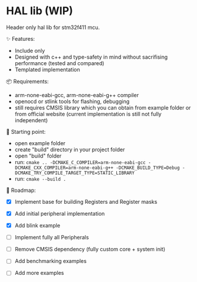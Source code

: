 # HAL lib (WIP)
Header only hal lib for stm32f411 mcu.

✨ Features:
 - Include only
 - Designed with c++ and type-safety in mind without sacrifising performance (tested and compared)
 - Templated implementation

📦 Requirements:
 - arm-none-eabi-gcc, arm-none-eabi-g++ compiler
 - openocd or stlink tools for flashing, debugging
 - still requires CMSIS library which you can obtain from example folder or from official website (current implementation is still not fully independent)

🚀 Starting point:
 - open example folder
 - create "build" directory in your project folder
 - open "build" folder
 - run: ```cmake .. -DCMAKE_C_COMPILER=arm-none-eabi-gcc -DCMAKE_CXX_COMPILER=arm-none-eabi-g++ -DCMAKE_BUILD_TYPE=Debug -DCMAKE_TRY_COMPILE_TARGET_TYPE=STATIC_LIBRARY ```
 - run: ```cmake --build . ```

📌 Roadmap:
 - [x] Implement base for building Registers and Register masks
 - [x] Add initial peripheral implementation
 - [x] Add blink example
 - [ ] Implement fully all Peripherals
 - [ ] Remove CMSIS dependency (fully custom core + system init)
 - [ ] Add benchmarking examples
 - [ ] Add more examples

